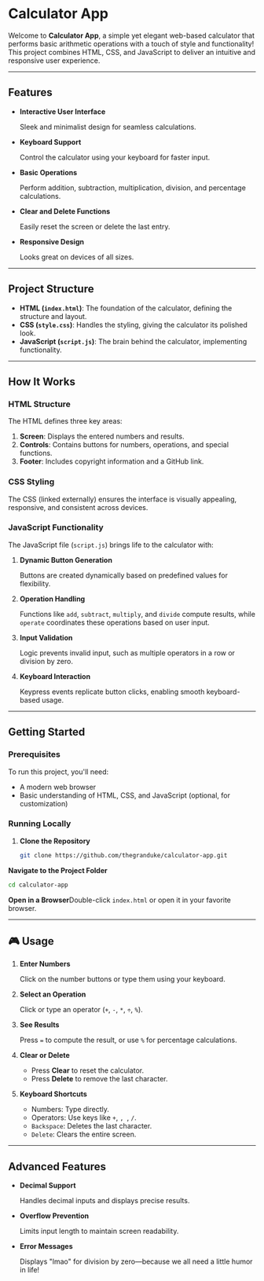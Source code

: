 # Calculator App

Welcome to **Calculator App**, a simple yet elegant web-based calculator that performs basic arithmetic operations with a touch of style and functionality! This project combines HTML, CSS, and JavaScript to deliver an intuitive and responsive user experience.

---

## Features

- **Interactive User Interface**
    
    Sleek and minimalist design for seamless calculations.
    
- **Keyboard Support**
    
    Control the calculator using your keyboard for faster input.
    
- **Basic Operations**
    
    Perform addition, subtraction, multiplication, division, and percentage calculations.
    
- **Clear and Delete Functions**
    
    Easily reset the screen or delete the last entry.
    
- **Responsive Design**
    
    Looks great on devices of all sizes.
    

---

## Project Structure

- **HTML (`index.html`)**: The foundation of the calculator, defining the structure and layout.
- **CSS (`style.css`)**: Handles the styling, giving the calculator its polished look.
- **JavaScript (`script.js`)**: The brain behind the calculator, implementing functionality.

---

## How It Works

### HTML Structure

The HTML defines three key areas:

1. **Screen**: Displays the entered numbers and results.
2. **Controls**: Contains buttons for numbers, operations, and special functions.
3. **Footer**: Includes copyright information and a GitHub link.

### CSS Styling

The CSS (linked externally) ensures the interface is visually appealing, responsive, and consistent across devices.

### JavaScript Functionality

The JavaScript file (`script.js`) brings life to the calculator with:

1. **Dynamic Button Generation**
    
    Buttons are created dynamically based on predefined values for flexibility.
    
2. **Operation Handling**
    
    Functions like `add`, `subtract`, `multiply`, and `divide` compute results, while `operate` coordinates these operations based on user input.
    
3. **Input Validation**
    
    Logic prevents invalid input, such as multiple operators in a row or division by zero.
    
4. **Keyboard Interaction**
    
    Keypress events replicate button clicks, enabling smooth keyboard-based usage.
    

---

## Getting Started

### Prerequisites

To run this project, you'll need:

- A modern web browser
- Basic understanding of HTML, CSS, and JavaScript (optional, for customization)

### Running Locally

1. **Clone the Repository**
    
    ```bash
    git clone https://github.com/thegranduke/calculator-app.git
    ```
    

  **Navigate to the Project Folder**

```bash
cd calculator-app
```

  **Open in a Browser**Double-click `index.html` or open it in your favorite browser.

---

## 🎮 Usage

1. **Enter Numbers**
    
    Click on the number buttons or type them using your keyboard.
    
2. **Select an Operation**
    
    Click or type an operator (`+`, `-`, `*`, `÷`, `%`).
    
3. **See Results**
    
    Press `=` to compute the result, or use `%` for percentage calculations.
    
4. **Clear or Delete**
    - Press **Clear** to reset the calculator.
    - Press **Delete** to remove the last character.
5. **Keyboard Shortcuts**
    - Numbers: Type directly.
    - Operators: Use keys like `+`, ``, ``, `/`.
    - `Backspace`: Deletes the last character.
    - `Delete`: Clears the entire screen.

---

## Advanced Features

- **Decimal Support**
    
    Handles decimal inputs and displays precise results.
    
- **Overflow Prevention**
    
    Limits input length to maintain screen readability.
    
- **Error Messages**
    
    Displays "lmao" for division by zero—because we all need a little humor in life!
